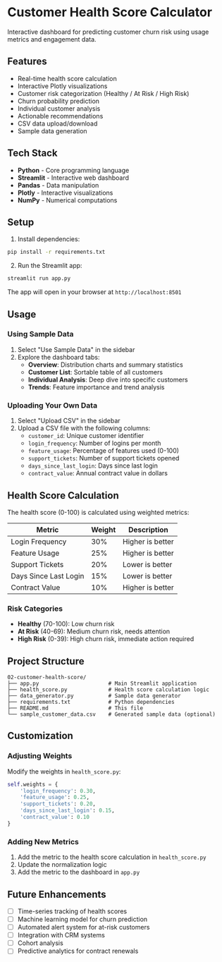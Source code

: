 # Customer Health Score Calculator

Interactive dashboard for predicting customer churn risk using usage metrics and engagement data.

## Features

- Real-time health score calculation
- Interactive Plotly visualizations
- Customer risk categorization (Healthy / At Risk / High Risk)
- Churn probability prediction
- Individual customer analysis
- Actionable recommendations
- CSV data upload/download
- Sample data generation

## Tech Stack

- **Python** - Core programming language
- **Streamlit** - Interactive web dashboard
- **Pandas** - Data manipulation
- **Plotly** - Interactive visualizations
- **NumPy** - Numerical computations

## Setup

1. Install dependencies:
```bash
pip install -r requirements.txt
```

2. Run the Streamlit app:
```bash
streamlit run app.py
```

The app will open in your browser at `http://localhost:8501`

## Usage

### Using Sample Data

1. Select "Use Sample Data" in the sidebar
2. Explore the dashboard tabs:
   - **Overview**: Distribution charts and summary statistics
   - **Customer List**: Sortable table of all customers
   - **Individual Analysis**: Deep dive into specific customers
   - **Trends**: Feature importance and trend analysis

### Uploading Your Own Data

1. Select "Upload CSV" in the sidebar
2. Upload a CSV file with the following columns:
   - `customer_id`: Unique customer identifier
   - `login_frequency`: Number of logins per month
   - `feature_usage`: Percentage of features used (0-100)
   - `support_tickets`: Number of support tickets opened
   - `days_since_last_login`: Days since last login
   - `contract_value`: Annual contract value in dollars

## Health Score Calculation

The health score (0-100) is calculated using weighted metrics:

| Metric | Weight | Description |
|--------|--------|-------------|
| Login Frequency | 30% | Higher is better |
| Feature Usage | 25% | Higher is better |
| Support Tickets | 20% | Lower is better |
| Days Since Last Login | 15% | Lower is better |
| Contract Value | 10% | Higher is better |

### Risk Categories

- **Healthy** (70-100): Low churn risk
- **At Risk** (40-69): Medium churn risk, needs attention
- **High Risk** (0-39): High churn risk, immediate action required

## Project Structure

```
02-customer-health-score/
├── app.py                      # Main Streamlit application
├── health_score.py             # Health score calculation logic
├── data_generator.py           # Sample data generator
├── requirements.txt            # Python dependencies
├── README.md                   # This file
└── sample_customer_data.csv    # Generated sample data (optional)
```

## Customization

### Adjusting Weights

Modify the weights in `health_score.py`:

```python
self.weights = {
    'login_frequency': 0.30,
    'feature_usage': 0.25,
    'support_tickets': 0.20,
    'days_since_last_login': 0.15,
    'contract_value': 0.10
}
```

### Adding New Metrics

1. Add the metric to the health score calculation in `health_score.py`
2. Update the normalization logic
3. Add the metric to the dashboard in `app.py`

## Future Enhancements

- [ ] Time-series tracking of health scores
- [ ] Machine learning model for churn prediction
- [ ] Automated alert system for at-risk customers
- [ ] Integration with CRM systems
- [ ] Cohort analysis
- [ ] Predictive analytics for contract renewals

